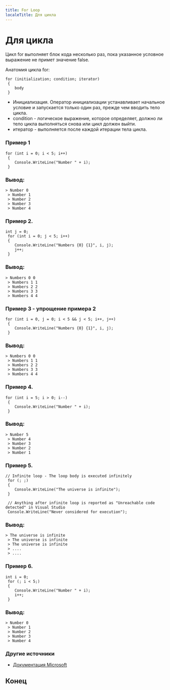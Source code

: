 ---
title: For Loop
localeTitle: Для цикла
---# Для цикла

Цикл for выполняет блок кода несколько раз, пока указанное условное выражение не примет значение false.

Анатомия цикла for:
```
for (initialization; condition; iterator) 
 { 
    body 
 } 
```

*   Инициализация. Оператор инициализации устанавливает начальное условие и запускается только один раз, прежде чем вводить тело цикла.
*   condition - логическое выражение, которое определяет, должно ли тело цикла выполняться снова или цикл должен выйти.
*   итератор - выполняется после каждой итерации тела цикла.

### Пример 1
```
for (int i = 0; i < 5; i++) 
 { 
    Console.WriteLine("Number " + i); 
 } 
```

### Вывод:
```
> Number 0 
 > Number 1 
 > Number 2 
 > Number 3 
 > Number 4 
```

### Пример 2.
```
int j = 0; 
 for (int i = 0; j < 5; i++) 
 { 
    Console.WriteLine("Numbers {0} {1}", i, j); 
    j++; 
 } 
```

### Вывод:
```
> Numbers 0 0 
 > Numbers 1 1 
 > Numbers 2 2 
 > Numbers 3 3 
 > Numbers 4 4 
```

### Пример 3 - упрощение примера 2
```
for (int i = 0, j = 0; i < 5 && j < 5; i++, j++) 
 { 
    Console.WriteLine("Numbers {0} {1}", i, j); 
 } 
```

### Вывод:
```
> Numbers 0 0 
 > Numbers 1 1 
 > Numbers 2 2 
 > Numbers 3 3 
 > Numbers 4 4 
```

### Пример 4.
```
for (int i = 5; i > 0; i--) 
 { 
    Console.WriteLine("Number " + i); 
 } 
```

### Вывод:
```
> Number 5 
 > Number 4 
 > Number 3 
 > Number 2 
 > Number 1 
```

### Пример 5.
```
// Infinite loop - The loop body is executed infinitely 
 for (; ;) 
 { 
    Console.WriteLine("The universe is infinite"); 
 } 
 
 // Anything after infinite loop is reported as "Unreachable code detected" in Visual Studio 
 Console.WriteLine("Never considered for execution"); 
```

### Вывод:
```
> The universe is infinite 
 > The universe is infinite 
 > The universe is infinite 
 > .... 
 > .... 
```

### Пример 6.
```
int i = 0; 
 for (; i < 5;) 
 { 
    Console.WriteLine("Number " + i); 
    i++; 
 } 
```

### Вывод:
```
> Number 0 
 > Number 1 
 > Number 2 
 > Number 3 
 > Number 4 
```

### Другие источники

*   [Документация Microsoft](https://docs.microsoft.com/en-us/dotnet/csharp/language-reference/keywords/for)

## Конец